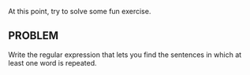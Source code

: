 At this point, try to solve some fun exercise.

## PROBLEM
Write the regular expression that lets you find the sentences in which at least one word is repeated.
